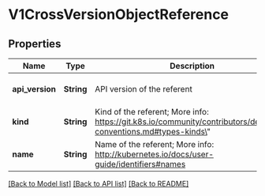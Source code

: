 # V1CrossVersionObjectReference

## Properties
Name | Type | Description | Notes
------------ | ------------- | ------------- | -------------
**api_version** | **String** | API version of the referent | [optional] [default to null]
**kind** | **String** | Kind of the referent; More info: https://git.k8s.io/community/contributors/devel/api-conventions.md#types-kinds\&quot; | [default to null]
**name** | **String** | Name of the referent; More info: http://kubernetes.io/docs/user-guide/identifiers#names | [default to null]

[[Back to Model list]](../README.md#documentation-for-models) [[Back to API list]](../README.md#documentation-for-api-endpoints) [[Back to README]](../README.md)


